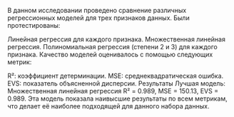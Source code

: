В данном исследовании проведено сравнение различных регрессионных моделей для трех признаков данных. Были протестированы:

Линейная регрессия для каждого признака.
Множественная линейная регрессия.
Полиномиальная регрессия (степени 2 и 3) для каждого признака.
Качество моделей оценивалось с помощью следующих метрик:

R²: коэффициент детерминации.
MSE: среднеквадратическая ошибка.
EVS: показатель объясненной дисперсии.
Результаты
Лучшая модель: Множественная линейная регрессия
R² = 0.989, MSE = 150.13, EVS = 0.989.
Эта модель показала наивысшие результаты по всем метрикам, что делает её наиболее подходящей для данного набора данных.
